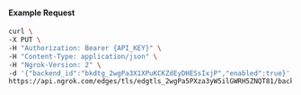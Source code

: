 <!-- Code generated for API Clients. DO NOT EDIT. -->

#### Example Request

```bash
curl \
-X PUT \
-H "Authorization: Bearer {API_KEY}" \
-H "Content-Type: application/json" \
-H "Ngrok-Version: 2" \
-d '{"backend_id":"bkdtg_2wgPa3X1XPuKCKZdEyDHESsIxjP","enabled":true}' \
https://api.ngrok.com/edges/tls/edgtls_2wgPa5PXza3yW5ilGWRH5ZNQT81/backend
```

